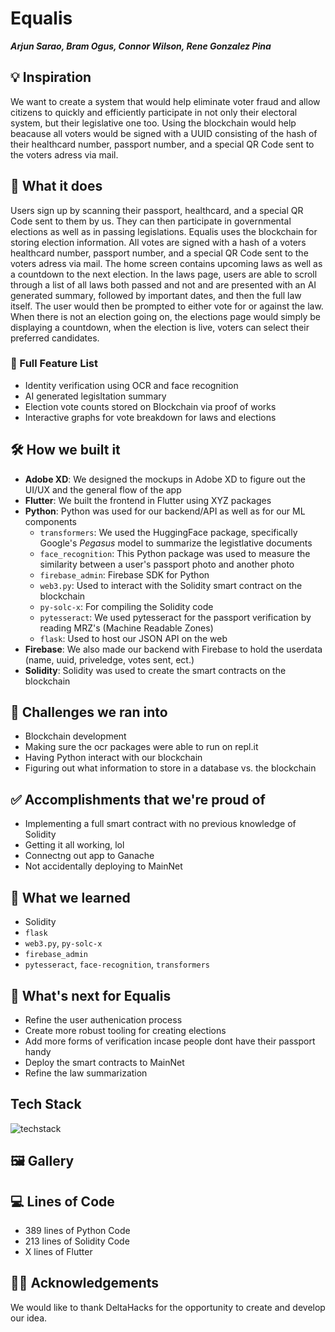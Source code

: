 # Equalis

**_Arjun Sarao, Bram Ogus, Connor Wilson, Rene Gonzalez Pina_**

## 💡 Inspiration

We want to create a system that would help eliminate voter fraud and allow citizens to quickly and efficiently participate in not only their electoral system, but their legislative one too. Using the blockchain would help beacause all voters would be signed with a UUID consisting of the hash of their healthcard number, passport number, and a special QR Code sent to the voters adress via mail.

## 📱 What it does

Users sign up by scanning their passport, healthcard, and a special QR Code sent to them by us. They can then participate in governmental elections as well as in passing legislations. Equalis uses the blockchain for storing election information. All votes are signed with a hash of a voters healthcard number, passport number, and a special QR Code sent to the voters adress via mail. The home screen contains upcoming laws as well as a countdown to the next election. In the laws page, users are able to scroll through a list of all laws both passed and not and are presented with an AI generated summary, followed by important dates, and then the full law itself. The user would then be prompted to either vote for or against the law. When there is not an election going on, the elections page would simply be displaying a countdown, when the election is live, voters can select their preferred candidates.

### 📃 Full Feature List

- Identity verification using OCR and face recognition
- AI generated legisltation summary
- Election vote counts stored on Blockchain via proof of works
- Interactive graphs for vote breakdown for laws and elections

## 🛠 How we built it

- **Adobe XD**: We designed the mockups in Adobe XD to figure out the UI/UX and the general flow of the app
- **Flutter**: We built the frontend in Flutter using XYZ packages
- **Python**: Python was used for our backend/API as well as for our ML components
  - `transformers`: We used the HuggingFace package, specifically Google's _Pegasus_ model to summarize the legistlative documents
  - `face_recognition`: This Python package was used to measure the similarity between a user's passport photo and another photo
  - `firebase_admin`: Firebase SDK for Python
  - `web3.py`: Used to interact with the Solidity smart contract on the blockchain
  - `py-solc-x`: For compiling the Solidity code
  - `pytesseract`: We used pytesseract for the passport verification by reading MRZ's (Machine Readable Zones)
  - `flask`: Used to host our JSON API on the web
- **Firebase**: We also made our backend with Firebase to hold the userdata (name, uuid, priveledge, votes sent, ect.)
- **Solidity**: Solidity was used to create the smart contracts on the blockchain

## 🛑 Challenges we ran into

- Blockchain development
- Making sure the ocr packages were able to run on repl.it
- Having Python interact with our blockchain
- Figuring out what information to store in a database vs. the blockchain

## ✅ Accomplishments that we're proud of

- Implementing a full smart contract with no previous knowledge of Solidity
- Getting it all working, lol
- Connectng out app to Ganache
- Not accidentally deploying to MainNet

## 📖 What we learned

- Solidity
- `flask`
- `web3.py`, `py-solc-x`
- `firebase_admin`
- `pytesseract`, `face-recognition`, `transformers`

## 🤔 What's next for Equalis

- Refine the user authenication process
- Create more robust tooling for creating elections
- Add more forms of verification incase people dont have their passport handy
- Deploy the smart contracts to MainNet
- Refine the law summarization

## Tech Stack

![techstack](https://user-images.githubusercontent.com/47152801/149667898-8c61a6a6-eb78-4244-9529-3a7fd1aace1e.png)

## 🖼 Gallery

## 💻 Lines of Code
- 389 lines of Python Code
- 213 lines of Solidity Code
- X lines of Flutter
## 🙇‍♂️ Acknowledgements

We would like to thank DeltaHacks for the opportunity to create and develop our idea.
